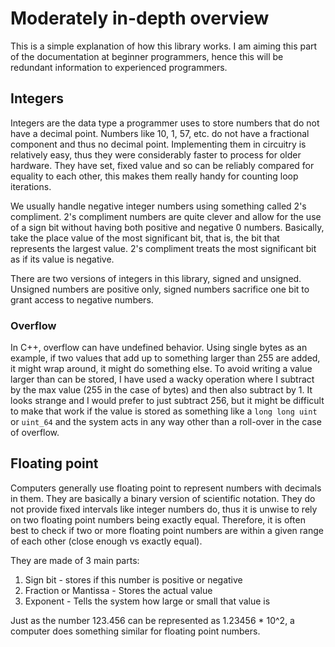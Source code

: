 # Moderately in-depth overview

This is a simple explanation of how this library works. I am aiming this part of the
documentation at beginner programmers, hence this will be redundant information to
experienced programmers.

## Integers

Integers are the data type a programmer uses to store numbers that do not have a
decimal point. Numbers like 10, 1, 57, etc. do not have a fractional component and
thus no decimal point. Implementing them in circuitry is relatively easy, thus they
were considerably faster to process for older hardware. They have set, fixed value
and so can be reliably compared for equality to each other, this makes them really
handy for counting loop iterations.

We usually handle negative integer numbers using something called 2's compliment.
2's compliment numbers are quite clever and allow for the use of a sign bit without
having both positive and negative 0 numbers. Basically, take the place value of the
most significant bit, that is, the bit that represents the largest value. 2's
compliment treats the most significant bit as if its value is negative.

There are two versions of integers in this library, signed and unsigned. Unsigned
numbers are positive only, signed numbers sacrifice one bit to grant access to
negative numbers.

### Overflow

In C++, overflow can have undefined behavior. Using single bytes as an example, if
two values that add up to something larger than 255 are added, it might wrap around,
it might do something else. To avoid writing a value larger than can be stored, I
have used a wacky operation where I subtract by the max value (255 in the case of
bytes) and then also subtract by 1. It looks strange and I would prefer to just
subtract 256, but it might be difficult to make that work if the value is stored as
something like a `long long uint` or `uint_64` and the system acts in any way other
than a roll-over in the case of overflow.

## Floating point

Computers generally use floating point to represent numbers with decimals in them.
They are basically a binary version of scientific notation. They do not provide
fixed intervals like integer numbers do, thus it is unwise to rely on two floating
point numbers being exactly equal. Therefore, it is often best to check if two or
more floating point numbers are within a given range of each other (close enough
vs exactly equal).

They are made of 3 main parts:

1. Sign bit - stores if this number is positive or negative
2. Fraction or Mantissa - Stores the actual value
3. Exponent - Tells the system how large or small that value is

Just as the number 123.456 can be represented as 1.23456 * 10^2, a computer does
something similar for floating point numbers.